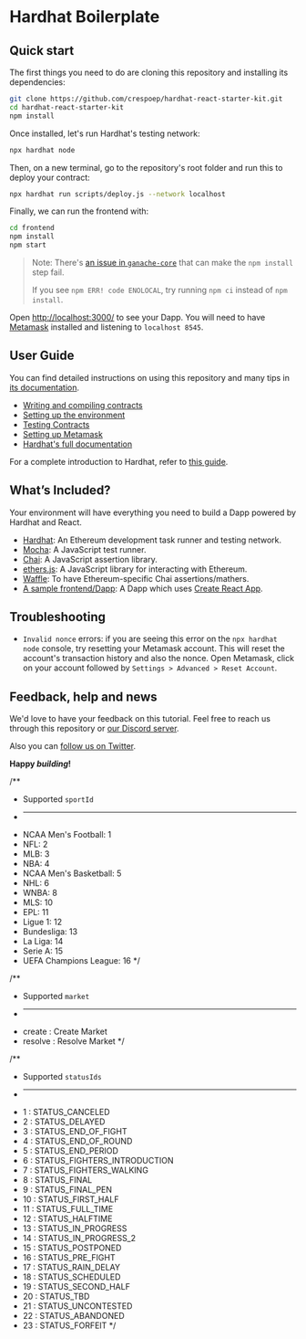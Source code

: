# Hardhat Boilerplate
## Quick start

The first things you need to do are cloning this repository and installing its
dependencies:

```sh
git clone https://github.com/crespoep/hardhat-react-starter-kit.git
cd hardhat-react-starter-kit
npm install
```

Once installed, let's run Hardhat's testing network:

```sh
npx hardhat node
```

Then, on a new terminal, go to the repository's root folder and run this to
deploy your contract:

```sh
npx hardhat run scripts/deploy.js --network localhost
```

Finally, we can run the frontend with:

```sh
cd frontend
npm install
npm start
```

> Note: There's [an issue in `ganache-core`](https://github.com/trufflesuite/ganache-core/issues/650) that can make the `npm install` step fail. 
>
> If you see `npm ERR! code ENOLOCAL`, try running `npm ci` instead of `npm install`.

Open [http://localhost:3000/](http://localhost:3000/) to see your Dapp. You will
need to have [Metamask](https://metamask.io) installed and listening to
`localhost 8545`.

## User Guide

You can find detailed instructions on using this repository and many tips in [its documentation](https://hardhat.org/tutorial).

- [Writing and compiling contracts](https://hardhat.org/tutorial/writing-and-compiling-contracts/)
- [Setting up the environment](https://hardhat.org/tutorial/setting-up-the-environment/)
- [Testing Contracts](https://hardhat.org/tutorial/testing-contracts/)
- [Setting up Metamask](https://hardhat.org/tutorial/hackathon-boilerplate-project.html#how-to-use-it)
- [Hardhat's full documentation](https://hardhat.org/getting-started/)

For a complete introduction to Hardhat, refer to [this guide](https://hardhat.org/getting-started/#overview).

## What’s Included?

Your environment will have everything you need to build a Dapp powered by Hardhat and React.

- [Hardhat](https://hardhat.org/): An Ethereum development task runner and testing network.
- [Mocha](https://mochajs.org/): A JavaScript test runner.
- [Chai](https://www.chaijs.com/): A JavaScript assertion library.
- [ethers.js](https://docs.ethers.io/v5/): A JavaScript library for interacting with Ethereum.
- [Waffle](https://github.com/EthWorks/Waffle/): To have Ethereum-specific Chai assertions/mathers.
- [A sample frontend/Dapp](./frontend): A Dapp which uses [Create React App](https://github.com/facebook/create-react-app).

## Troubleshooting

- `Invalid nonce` errors: if you are seeing this error on the `npx hardhat node`
  console, try resetting your Metamask account. This will reset the account's
  transaction history and also the nonce. Open Metamask, click on your account
  followed by `Settings > Advanced > Reset Account`.

## Feedback, help and news

We'd love to have your feedback on this tutorial. Feel free to reach us through
this repository or [our Discord server](https://invite.gg/HardhatSupport).

Also you can [follow us on Twitter](https://twitter.com/HardhatHQ).

**Happy _building_!**

/**
* Supported `sportId`
* --------------------
* NCAA Men's Football: 1
* NFL: 2
* MLB: 3
* NBA: 4
* NCAA Men's Basketball: 5
* NHL: 6
* WNBA: 8
* MLS: 10
* EPL: 11
* Ligue 1: 12
* Bundesliga: 13
* La Liga: 14
* Serie A: 15
* UEFA Champions League: 16
  */

/**
* Supported `market`
* --------------------
* create : Create Market
* resolve : Resolve Market
  */

/**
* Supported `statusIds`
* --------------------
* 1 : STATUS_CANCELED
* 2 : STATUS_DELAYED
* 3 : STATUS_END_OF_FIGHT
* 4 : STATUS_END_OF_ROUND
* 5 : STATUS_END_PERIOD
* 6 : STATUS_FIGHTERS_INTRODUCTION
* 7 : STATUS_FIGHTERS_WALKING
* 8 : STATUS_FINAL
* 9 : STATUS_FINAL_PEN
* 10 : STATUS_FIRST_HALF
* 11 : STATUS_FULL_TIME
* 12 : STATUS_HALFTIME
* 13 : STATUS_IN_PROGRESS
* 14 : STATUS_IN_PROGRESS_2
* 15 : STATUS_POSTPONED
* 16 : STATUS_PRE_FIGHT
* 17 : STATUS_RAIN_DELAY
* 18 : STATUS_SCHEDULED
* 19 : STATUS_SECOND_HALF
* 20 : STATUS_TBD
* 21 : STATUS_UNCONTESTED
* 22 : STATUS_ABANDONED
* 23 : STATUS_FORFEIT
  */
